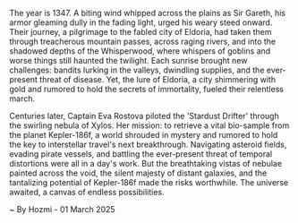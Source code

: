 
The year is 1347.  A biting wind whipped across the plains as Sir Gareth, his armor gleaming dully in the fading light, urged his weary steed onward.  Their journey, a pilgrimage to the fabled city of Eldoria, had taken them through treacherous mountain passes, across raging rivers, and into the shadowed depths of the Whisperwood, where whispers of goblins and worse things still haunted the twilight.  Each sunrise brought new challenges: bandits lurking in the valleys, dwindling supplies, and the ever-present threat of disease.  Yet, the lure of Eldoria, a city shimmering with gold and rumored to hold the secrets of immortality, fueled their relentless march.

Centuries later, Captain Eva Rostova piloted the 'Stardust Drifter' through the swirling nebula of Xylos.  Her mission: to retrieve a vital bio-sample from the planet Kepler-186f, a world shrouded in mystery and rumored to hold the key to interstellar travel's next breakthrough.  Navigating asteroid fields, evading pirate vessels, and battling the ever-present threat of temporal distortions were all in a day's work. But the breathtaking vistas of nebulae painted across the void, the silent majesty of distant galaxies, and the tantalizing potential of Kepler-186f made the risks worthwhile.  The universe awaited, a canvas of endless possibilities.

~ By Hozmi - 01 March 2025

